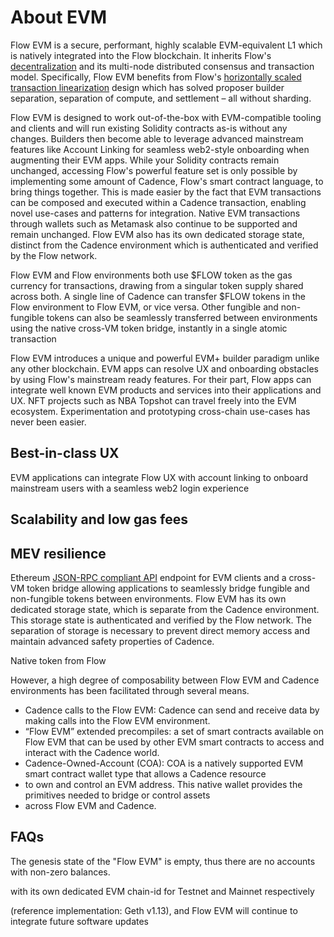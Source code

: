 # About EVM

Flow EVM is a secure, performant, highly scalable EVM-equivalent L1 which is natively integrated into the Flow 
blockchain. It inherits Flow's [decentralization](https://flow.com/decentralization) and its multi-node 
distributed consensus and transaction model. Specifically, Flow EVM benefits from Flow's
[horizontally scaled transaction linearization](https://flow.com/core-protocol-vision#scaling-transactions) design 
which has solved proposer builder separation, separation of compute, and settlement – all without sharding. 

Flow EVM is designed to work out-of-the-box with EVM-compatible tooling and clients and will run existing Solidity 
contracts as-is without any changes. Builders then become able to leverage advanced mainstream features like Account 
Linking for seamless web2-style onboarding when augmenting their EVM apps. While your Solidity contracts remain unchanged,
accessing Flow's powerful feature set is only possible by implementing some amount of Cadence, Flow's smart contract 
language, to bring things together. This is made easier by the fact that EVM transactions can be composed and executed 
within a Cadence transaction, enabling novel use-cases and patterns for integration. Native EVM transactions through 
wallets such as Metamask also continue to be supported and remain unchanged. Flow EVM also has its own dedicated storage 
state, distinct from the Cadence environment which is authenticated and verified by the Flow network. 

Flow EVM and Flow environments both use $FLOW token as the gas currency for transactions, drawing from a singular token 
supply shared across both. A single line of Cadence can transfer $FLOW tokens in the Flow environment to Flow EVM, or 
vice versa. Other fungible and non-fungible tokens can also be seamlessly transferred between environments using the 
native cross-VM token bridge, instantly in a single atomic transaction

Flow EVM introduces a unique and powerful EVM+ builder paradigm unlike any other blockchain. EVM apps can resolve 
UX and onboarding obstacles by using Flow's mainstream ready features. For their part, Flow apps can integrate well 
known EVM products and services into their applications and UX. NFT projects such as NBA Topshot can travel freely into 
the EVM ecosystem. Experimentation and prototyping cross-chain use-cases has never been easier. 

## Best-in-class UX

EVM applications can integrate Flow UX with account linking to onboard mainstream users with a seamless web2 login experience

## Scalability and low gas fees

## MEV resilience


Ethereum [JSON-RPC compliant API](https://ethereum.org/en/developers/docs/apis/json-rpc/) endpoint for EVM clients and a
cross-VM token bridge allowing applications to seamlessly bridge fungible and non-fungible tokens between environments.
Flow EVM has its own dedicated storage state, 
which is separate from the Cadence environment. This storage state is authenticated and verified by the Flow network. 
The separation of storage is necessary to prevent direct memory access and maintain advanced safety properties of 
Cadence.

Native token from Flow


However, a high degree of composability between Flow EVM and Cadence environments has been facilitated through several 
means. 

- Cadence calls to the Flow EVM: Cadence can send and receive data by making calls into the Flow EVM environment.
- “Flow EVM” extended precompiles: a set of smart contracts available on Flow EVM that can be used by other EVM smart 
contracts to access and interact with the Cadence world.
- Cadence-Owned-Account (COA): COA is a natively supported EVM smart contract wallet type that allows a Cadence resource 
- to own and control an EVM address. This native wallet provides the primitives needed to bridge or control assets 
- across Flow EVM and Cadence.




## FAQs

The genesis state of the "Flow EVM" is empty, thus there are no
accounts with non-zero balances.


with its own dedicated EVM chain-id for Testnet and Mainnet respectively

(reference implementation: Geth v1.13),
and Flow EVM will continue to integrate future software updates